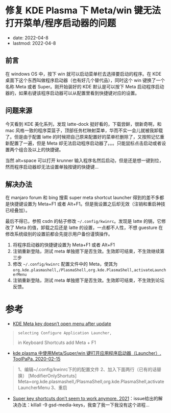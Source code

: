 # 修复 KDE Plasma 下 Meta/win 键无法打开菜单/程序启动器的问题
- date: 2022-04-8
- lastmod: 2022-04-8

## 前言

在 windows OS 中，按下 win 就可以启动菜单栏去选择要启动的程序。在 KDE 桌面下这个东西叫做程序启动器（也有好几个替代品），同时这个 win 键换了一个名称 Meta 或者 Super。刚开始装好的 KDE 默认是可以按下 Meta 启动程序启动器的，如果右键该程序启动器可以从配置里看到快捷键对应的设置。

## 问题来源

今天看到 KDE 美化系列，发现 latte-dock 挺好看的，下载尝鲜，很新奇啊，和 mac 风格一致的程序菜篮子，顶部任务栏映射菜单，华而不实一会儿就被我卸载了。但是由于配置 latte 的时候把自己原来配置好的菜单栏删除了，又按照记忆重新配置了一遍，但是 Meta 却无法启动程序启动器了。。。只能鼠标点击启动或者设置两个组合及以上的快捷键。

当然 alt+space 可以打开 krunner 输入程序名然后启动，但是还是想一键到位，然而程序启动器却无法设置单独按键的快捷键...

## 解决办法

在 manjaro forum 和 bing 搜索 super meta shortcut launcher 得到的差不多都是快捷键设置为 Meta+F1 或者 Alt+F1。但是我设置之后却无效（注销和重启神技已经叠加）。

最后不得已，参照 csdn 的帖子修改 `~/.config/kwinrc`。发现是 latte 的锅，它修改了 Meta 的值，卸载之后还是 latte 的设置，一点都不人性，不想 guesture 在修改系统级别的设置前都会先提示用户备份谨慎操作。

1. 将程序启动器的快捷键设置为 Meta+F1 或者 Alt+F1
2. 注销重新登陆，测试 meta 单独摁下是否生效。生效即可结束，不生效继续第三步
3. 修改 `~/.config/kwinrc` 配置文件中的 Meta，使其为 `org.kde.plasmashell,/PlasmaShell,org.kde.PlasmaShell,activateLauncherMenu`
4. 注销重新登陆，测试 meta 单独摁下是否生效。生效即可结束，不生效到论坛反馈。

# 参考
- [KDE Meta key doesn’t open menu after update](https://forum.manjaro.org/t/kde-meta-key-doesnt-open-menu-after-update/74991)
>     selecting Configure Application Launcher,
>    in Keyboard Shortcuts add Meta + F1

- [kde plasma 中使用Meta/Super/win 键打开应用程序启动器（Launcher）. ToolPaPa. 2020-02-15 ](https://blog.csdn.net/blog_zihao/article/details/104327682)
> 1、编辑~/.config/kwinrc下的的配置文件
> 2、加入下面两行（已有的话替换）
> [ModifierOnlyShortuts]
> Meta=org.kde.plasmashell,/PlasmaShell,org.kde.PlasmaShell,activateLauncherMenu
> 3、重启

- [Super key shortcuts don’t seem to work anymore. 2021](https://forum.manjaro.org/t/super-key-shortcuts-dont-seem-to-work-anymore/91457)：issue给出的解决办法：killall -9 gsd-media-keys，我查了我一下我没有这个进程...